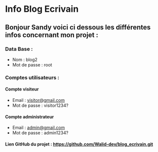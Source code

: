 # Info Blog Ecrivain

## Bonjour Sandy voici ci dessous les différentes infos concernant mon projet :

### Data Base :

-   Nom : blog2
-   Mot de passe : root

### Comptes utilisateurs :

#### Compte visiteur

-   Email : visitor@gmail.com
-   Mot de passe : visitor1234?

#### Compte administrateur

-   Email : admin@gmail.com
-   Mot de passe : admin1234?

#### Lien GitHub du projet : https://github.com/Walid-dev/blog_ecrivain.git
